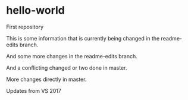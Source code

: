 # hello-world
First repository

This is some information that is currently being changed in the readme-edits branch.

And some more changes in the readme-edits branch.

And a conflicting changed or two done in master.

More changes directly in master.

Updates from VS 2017
